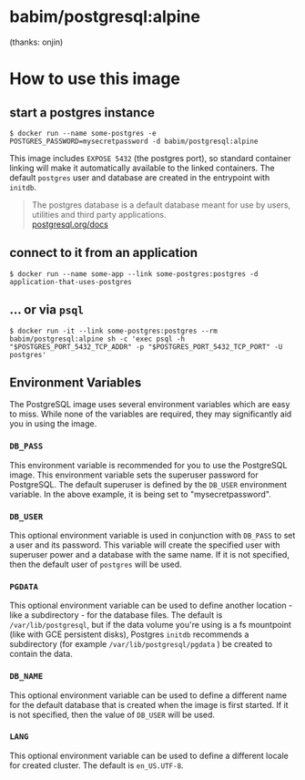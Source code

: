 
# babim/postgresql:alpine

(thanks: onjin)

# How to use this image

## start a postgres instance

```console
$ docker run --name some-postgres -e POSTGRES_PASSWORD=mysecretpassword -d babim/postgresql:alpine
```

This image includes `EXPOSE 5432` (the postgres port), so standard container linking will make it automatically available to the linked containers. The default `postgres` user and database are created in the entrypoint with `initdb`.

> The postgres database is a default database meant for use by users, utilities and third party applications.  
> [postgresql.org/docs](http://www.postgresql.org/docs/9.3/interactive/app-initdb.html)

## connect to it from an application

```console
$ docker run --name some-app --link some-postgres:postgres -d application-that-uses-postgres
```

## ... or via `psql`

```console
$ docker run -it --link some-postgres:postgres --rm babim/postgresql:alpine sh -c 'exec psql -h "$POSTGRES_PORT_5432_TCP_ADDR" -p "$POSTGRES_PORT_5432_TCP_PORT" -U postgres'
```

## Environment Variables

The PostgreSQL image uses several environment variables which are easy to miss. While none of the variables are required, they may significantly aid you in using the image.

### `DB_PASS`

This environment variable is recommended for you to use the PostgreSQL image. This environment variable sets the superuser password for PostgreSQL. The default superuser is defined by the `DB_USER` environment variable. In the above example, it is being set to "mysecretpassword".

### `DB_USER`

This optional environment variable is used in conjunction with `DB_PASS` to set a user and its password. This variable will create the specified user with superuser power and a database with the same name. If it is not specified, then the default user of `postgres` will be used.

### `PGDATA`

This optional environment variable can be used to define another location - like a subdirectory - for the database files. The default is `/var/lib/postgresql`, but if the data volume you're using is a fs mountpoint (like with GCE persistent disks), Postgres `initdb` recommends a subdirectory (for example `/var/lib/postgresql/pgdata` ) be created to contain the data.

### `DB_NAME`

This optional environment variable can be used to define a different name for the default database that is created when the image is first started. If it is not specified, then the value of `DB_USER` will be used.

### `LANG`

This optional environment variable can be used to define a different locale for created cluster. The default is `en_US.UTF-8`.
